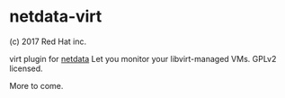 netdata-virt
============

(c) 2017 Red Hat inc.

virt plugin for [netdata](https://github.com/firehol/netdata)
Let you monitor your libvirt-managed VMs.
GPLv2 licensed.

More to come.

